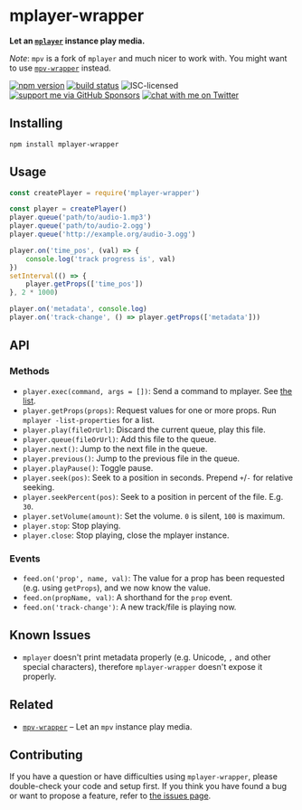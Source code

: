 # mplayer-wrapper

**Let an [`mplayer`](http://www.mplayerhq.hu/) instance play media.**

*Note*: `mpv` is a fork of `mplayer` and much nicer to work with. You might want to use [`mpv-wrapper`](https://github.com/derhuerst/mpv-wrapper) instead.

[![npm version](https://img.shields.io/npm/v/mplayer-wrapper.svg)](https://www.npmjs.com/package/mplayer-wrapper)
[![build status](https://api.travis-ci.org/derhuerst/mplayer-wrapper.svg?branch=master)](https://travis-ci.org/derhuerst/mplayer-wrapper)
![ISC-licensed](https://img.shields.io/github/license/derhuerst/mplayer-wrapper.svg)
[![support me via GitHub Sponsors](https://img.shields.io/badge/support%20me-donate-fa7664.svg)](https://github.com/sponsors/derhuerst)
[![chat with me on Twitter](https://img.shields.io/badge/chat%20with%20me-on%20Twitter-1da1f2.svg)](https://twitter.com/derhuerst)


## Installing

```shell
npm install mplayer-wrapper
```


## Usage

```js
const createPlayer = require('mplayer-wrapper')

const player = createPlayer()
player.queue('path/to/audio-1.mp3')
player.queue('path/to/audio-2.ogg')
player.queue('http://example.org/audio-3.ogg')

player.on('time_pos', (val) => {
	console.log('track progress is', val)
})
setInterval(() => {
	player.getProps(['time_pos'])
}, 2 * 1000)

player.on('metadata', console.log)
player.on('track-change', () => player.getProps(['metadata']))
```


## API

### Methods

- `player.exec(command, args = [])`: Send a command to mplayer. See [the list](http://www.mplayerhq.hu/DOCS/tech/slave.txt).
- `player.getProps(props)`: Request values for one or more props. Run `mplayer -list-properties` for a list.
- `player.play(fileOrUrl)`: Discard the current queue, play this file.
- `player.queue(fileOrUrl)`: Add this file to the queue.
- `player.next()`: Jump to the next file in the queue.
- `player.previous()`: Jump to the previous file in the queue.
- `player.playPause()`: Toggle pause.
- `player.seek(pos)`: Seek to a position in seconds. Prepend `+`/`-` for relative seeking.
- `player.seekPercent(pos)`: Seek to a position in percent of the file. E.g. `30`.
- `player.setVolume(amount)`: Set the volume. `0` is silent, `100` is maximum.
- `player.stop`: Stop playing.
- `player.close`: Stop playing, close the mplayer instance.

### Events

- `feed.on('prop', name, val)`: The value for a prop has been requested (e.g. using `getProps`), and we now know the value.
- `feed.on(propName, val)`: A shorthand for the `prop` event.
- `feed.on('track-change')`: A new track/file is playing now.


## Known Issues

- `mplayer` doesn't print metadata properly (e.g. Unicode, `,` and other special characters), therefore `mplayer-wrapper` doesn't expose it properly.


## Related

- [`mpv-wrapper`](https://github.com/derhuerst/mpv-wrapper) – Let an `mpv` instance play media.


## Contributing

If you have a question or have difficulties using `mplayer-wrapper`, please double-check your code and setup first. If you think you have found a bug or want to propose a feature, refer to [the issues page](https://github.com/derhuerst/mplayer-wrapper/issues).
